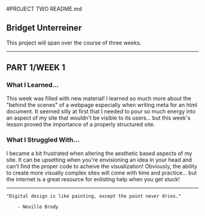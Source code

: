 #PROJECT TWO README.md

## Bridget Unterreiner

This project will span over the course of three weeks.

---
## PART 1/WEEK 1

### What I Learned...

This week was filled with new material! I learned so much more about the "behind the scenes" of a webpage especially when writing meta for an html document. It seemed silly at first that I needed to pour so much energy into an aspect of my site that wouldn't be visible to its users... but this week's lesson proved the importance of a properly structured site. 

### What I Struggled With...

I became a bit frustrated when altering the aesthetic based aspects of my site. It can be upsetting when you're envisioning an idea in your head and can't find the proper code to acheive the visualization! Obviously, the ability to create more visually complex sites will come with time and practice... but the internet is a great resource for enlisting help when you get stuck!

--- 

```
"Digital design is like painting, except the paint never dries."

    - Neville Brody
```

